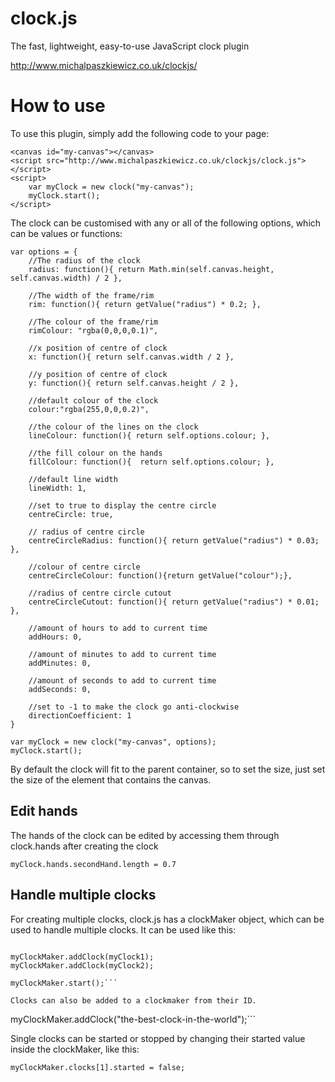 # clock.js
The fast, lightweight, easy-to-use JavaScript clock plugin

http://www.michalpaszkiewicz.co.uk/clockjs/

How to use
===========
To use this plugin, simply add the following code to your page:

```
<canvas id="my-canvas"></canvas>
<script src="http://www.michalpaszkiewicz.co.uk/clockjs/clock.js"></script>
<script>
	var myClock = new clock("my-canvas");
	myClock.start();
</script>
```

The clock can be customised with any or all of the following options, which can be values or functions:

```
var options = {
	//The radius of the clock
	radius: function(){ return Math.min(self.canvas.height, self.canvas.width) / 2 },
					
	//The width of the frame/rim
	rim: function(){ return getValue("radius") * 0.2; },
							
	//The colour of the frame/rim
	rimColour: "rgba(0,0,0,0.1)",
							
	//x position of centre of clock
	x: function(){ return self.canvas.width / 2 },
							
	//y position of centre of clock
	y: function(){ return self.canvas.height / 2 },
							
	//default colour of the clock
	colour:"rgba(255,0,0,0.2)",
							
	//the colour of the lines on the clock
	lineColour: function(){ return self.options.colour; },
							
	//the fill colour on the hands
	fillColour: function(){  return self.options.colour; },
							
	//default line width
	lineWidth: 1,
							
	//set to true to display the centre circle
	centreCircle: true,
							
	// radius of centre circle
	centreCircleRadius: function(){ return getValue("radius") * 0.03; },
							
	//colour of centre circle
	centreCircleColour: function(){return getValue("colour");},
							
	//radius of centre circle cutout
	centreCircleCutout: function(){ return getValue("radius") * 0.01; },
							
	//amount of hours to add to current time
	addHours: 0,
							
	//amount of minutes to add to current time
	addMinutes: 0,
							
	//amount of seconds to add to current time
	addSeconds: 0,
							
	//set to -1 to make the clock go anti-clockwise
	directionCoefficient: 1
}	
						
var myClock = new clock("my-canvas", options);
myClock.start();
```

By default the clock will fit to the parent container, so to set the size, just set the size of the element that contains the canvas.

Edit hands
------------

The hands of the clock can be edited by accessing them through clock.hands after creating the clock

```
myClock.hands.secondHand.length = 0.7
```

Handle multiple clocks
-------------------------

For creating multiple clocks, clock.js has a clockMaker object, which can be used to handle multiple clocks. It can be used like this:

```var myClockMaker = new clockMaker();

myClockMaker.addClock(myClock1);
myClockMaker.addClock(myClock2);

myClockMaker.start();```

Clocks can also be added to a clockmaker from their ID.

```
<canvas id="the-best-clock-in-the-world"></canvas>
myClockMaker.addClock("the-best-clock-in-the-world");```

Single clocks can be started or stopped by changing their started value inside the clockMaker, like this:

```myClockMaker.clocks[1].started = false;```